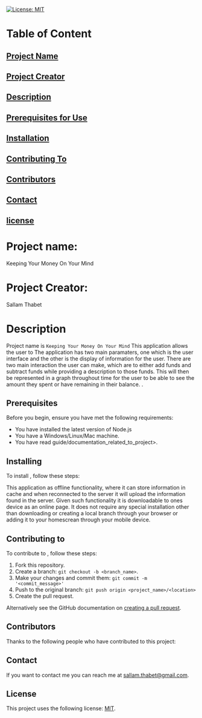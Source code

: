[![License: MIT](https://img.shields.io/badge/License-MIT-yellow.svg)](https://opensource.org/licenses/MIT)

# Table of Content

## [Project Name](#project-name)

## [Project Creator](#project-creator)

## [Description](#description)

## [Prerequisites for Use](#prerequisites)

## [Installation](#installing)

## [Contributing To](#contributing-to)

## [Contributors](#contributors)

## [Contact](#contact)

## [license](#license)

# Project name:

Keeping Your Money On Your Mind

# Project Creator:

Sallam Thabet

# Description

Project name is `Keeping Your Money On Your Mind` This application allows the user to The application has two main paramaters, one which is the user interface and the other is the display of information for the user. There are two main interaction the user can make, which are to either add funds and subtract funds while providing a description to those funds. This will then be represented in a graph throughout time for the user to be able to see the amount they spent or have remaining in their balance. .

## Prerequisites

Before you begin, ensure you have met the following requirements:

- You have installed the latest version of Node.js
- You have a Windows/Linux/Mac machine.
- You have read guide/documentation_related_to_project>.

## Installing

To install <Keeping Your Money On Your Mind>, follow these steps:

This application as offline functionality, where it can store information in cache and when reconnected to the server it will upload the information found in the server. Given such functionality it is downloadable to ones device as an online page. It does not require any special installation other than downloading or creating a local branch through your browser or adding it to your homescrean through your mobile device.

## Contributing to

To contribute to <Keeping Your Money On Your Mind>, follow these steps:

1. Fork this repository.
2. Create a branch: `git checkout -b <branch_name>`.
3. Make your changes and commit them: `git commit -m '<commit_message>'`
4. Push to the original branch: `git push origin <project_name>/<location>`
5. Create the pull request.

Alternatively see the GitHub documentation on [creating a pull request](https://help.github.com/en/github/collaborating-with-issues-and-pull-requests/creating-a-pull-request).

## Contributors

Thanks to the following people who have contributed to this project:

<No Contributors>

## Contact

If you want to contact me you can reach me at <sallam.thabet@gmail.com>.

## License

This project uses the following license: [MIT](https://opensource.org/licenses/MIT).
